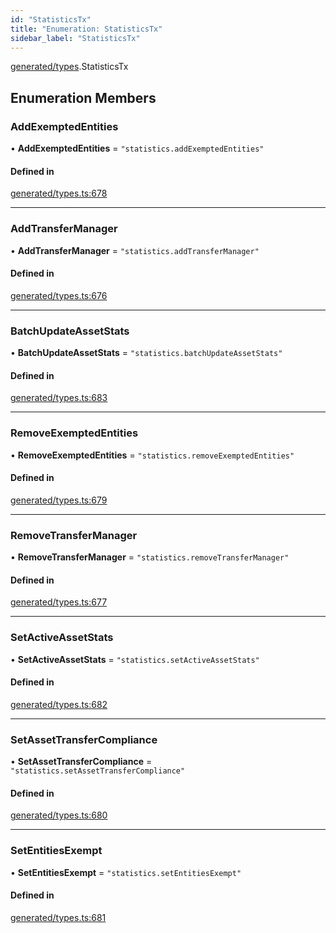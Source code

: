 ```yaml
---
id: "StatisticsTx"
title: "Enumeration: StatisticsTx"
sidebar_label: "StatisticsTx"
---
```


[generated/types](../../../../modules/Generated/Types/Types.md).StatisticsTx

## Enumeration Members

### AddExemptedEntities

• **AddExemptedEntities** = ``"statistics.addExemptedEntities"``

#### Defined in

[generated/types.ts:678](https://github.com/PolymeshAssociation/polymesh-sdk/blob/372a67e5d/src/generated/types.ts#L678)

___

### AddTransferManager

• **AddTransferManager** = ``"statistics.addTransferManager"``

#### Defined in

[generated/types.ts:676](https://github.com/PolymeshAssociation/polymesh-sdk/blob/372a67e5d/src/generated/types.ts#L676)

___

### BatchUpdateAssetStats

• **BatchUpdateAssetStats** = ``"statistics.batchUpdateAssetStats"``

#### Defined in

[generated/types.ts:683](https://github.com/PolymeshAssociation/polymesh-sdk/blob/372a67e5d/src/generated/types.ts#L683)

___

### RemoveExemptedEntities

• **RemoveExemptedEntities** = ``"statistics.removeExemptedEntities"``

#### Defined in

[generated/types.ts:679](https://github.com/PolymeshAssociation/polymesh-sdk/blob/372a67e5d/src/generated/types.ts#L679)

___

### RemoveTransferManager

• **RemoveTransferManager** = ``"statistics.removeTransferManager"``

#### Defined in

[generated/types.ts:677](https://github.com/PolymeshAssociation/polymesh-sdk/blob/372a67e5d/src/generated/types.ts#L677)

___

### SetActiveAssetStats

• **SetActiveAssetStats** = ``"statistics.setActiveAssetStats"``

#### Defined in

[generated/types.ts:682](https://github.com/PolymeshAssociation/polymesh-sdk/blob/372a67e5d/src/generated/types.ts#L682)

___

### SetAssetTransferCompliance

• **SetAssetTransferCompliance** = ``"statistics.setAssetTransferCompliance"``

#### Defined in

[generated/types.ts:680](https://github.com/PolymeshAssociation/polymesh-sdk/blob/372a67e5d/src/generated/types.ts#L680)

___

### SetEntitiesExempt

• **SetEntitiesExempt** = ``"statistics.setEntitiesExempt"``

#### Defined in

[generated/types.ts:681](https://github.com/PolymeshAssociation/polymesh-sdk/blob/372a67e5d/src/generated/types.ts#L681)
